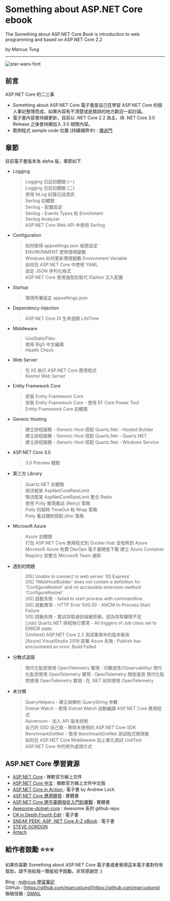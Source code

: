 # Something about ASP.NET Core ebook
The Something about ASP.NET Core Book is introduction to  web programming and based on ASP.NET Core 2.2

*by Marcus Tung*

***

<img alt="star-wars-font" border="0" src="https://fontmeme.com/permalink/190813/68dded8b6b02cad6215108ab0b70a6d3.png" />

## 前言
ASP.NET Core 的二三事

* Something about ASP.NET Core 電子書是自己在學習 ASP.NET Core 的個人筆記整理而成，如果內容有不清楚或是錯誤的地方歡迎一起討論。
* 電子書內容會持續更新，目前以 .NET Core 2.2 為主，待 .NET Core 3.0 Release 之後會持續加入 3.0 相關內容。
* 範例程式 sample code 位置 (持續補齊中) : [傳送門](https://github.com/marcustung/BlogSampleCode)

## 章節 
目前電子書版本為 alpha 版，章節如下

* Logging
    > Logging 日誌初體驗 (一)  
    > Logging 日誌初體驗 (二)  
    > 使用 NLog 紀錄日誌資訊    
    > Serilog 初體驗  
    > Serilog - 配置設定  
    > Serilog - Events Types 和 Enrichment  
    > Serilog Analyzer  
    > ASP.NET Core Web API 中使用 Serilog

* Configuration
    > 如何取得 appsettings.json 組態設定  
    > ENVIRONMENT 使用環境變數  
    > Windows 如何更新環境變數 Environment Variable  
    > 如何在 ASP.NET Core 中使用 YAML  
    > 設定 JSON 序列化格式      
    > ASP.NET Core 使用強型別取代 IOption 注入配置 

* Startup
    > 環境佈署設定 appsettings.json  

* Dependency-Injection
    > ASP.NET Core DI 生命週期 LifeTime  

* Middleware 
    > UseStaticFiles  
    > 使用 Big5 中文編碼  
    > Health Check  

* Web Server
    > 在 IIS 執行 ASP.NET Core 應用程式  
    > Kestrel Web Server  

* Entity Framework Core
    > 安裝 Entity Framework Core  
    > 安裝 Entity Framework Core - 使用 EF Core Power Tool  
    > Entity Framework Core 初體驗  

* Gerenic Hosting
    > 建立排程服務 - Generic Host 搭配 Quartz.Net - Hosted Builder  
    > 建立排程服務 - Generic Host 搭配 Quartz.Net - Quartz.NET  
    > 建立排程服務 - Generic Host 搭配 Quartz.Net - Windows Service  

* ASP.NET Core 3.0
    > 3.0 Preview 體驗  

* 第三方 Library  
    > Quartz.NET 初體驗  
    > 限流框架 AspNetCoreRateLimit  
    > 限流框架 AspNetCoreRateLimit 整合 Redis  
    > 使用 Polly 實現重試 (Retry) 策略  
    > Polly 的超時 TimeOut 和 Wrap 策略  
    > Polly 重試機制搭配 jitter 策略  

* Microsoft Azure
    > Azure 初體驗  
    > 打包 ASP.NET Core 應用程式到 Docker Hub 並發佈到 Azure  
    > Microsoft Azure 免費 DevOps 電子書開放下載 
    > 建立 Azure Container Registry 並整合 Microsoft Team 通知 

* 遇到的問題
    > [IIS] Unable to connect to web server 'IIS Express'  
    > [IIS] 'IWebHostBuilder' does not contain a definition for 'ConfigureKestrel' and no accessible extension method 'ConfigureKestrel'  
    > [IIS] 啟動失敗 - failed to start process with commandline   
    > [IIS] 啟動異常 - HTTP Error 500.30 - ANCM In-Process Start Failure  
    > [IIS] 啟動失敗 - 嘗試存取通訊端被拒絕，因為存取權限不足  
    > [Job] Quartz.NET 排程執行異常 - All triggers of Job class set to ERROR state.  
    > [Unittest] ASP.NET Core 2.2 測試專案中的版本衝突  
    > [Azure] VisualStudio 2019 部署 Azure 失敗 : Publish has encountered an error. Build Failed.

* 分散式追蹤
    > 現代化監控使用 OpenTelemetry 實現 : 可觀測性(Observability) 
    > 現代化監控使用 OpenTelemetry 實現 : OpenTelemetry 開放遙測 
    > 現代化監控使用 OpenTelemetry 實現 : 在 .NET 如何使用 OpenTelemetry 
    
* 未分類
    > QueryHelpers - 建立與解析 QueryString 參數  
    > Dotnet Watch - 使用 Dotnet Watch 自動編譯 ASP.NET Core 應用程式   
    > Apiversion - 加入 API 版本控制   
    > 自己的 SSD 自己救 - 移除未使用的 ASP.NET Core SDK    
    > BenchmarkDotNet - 使用 BenchmarkDotNet 測試程式碼效能     
    > 如何在 ASP.NET Core Middleware 加上單元測試 UnitTest    
    > ASP.NET Core 中的例外處理方式  
 

## ASP.NET Core 學習資源

* [ASP.NET Core](https://docs.microsoft.com/zh-tw/aspnet/core/) : 微軟官方線上文件
* [ASP.NET Core 中文](https://docs.microsoft.com/zh-tw/aspnet/core) : 微軟官方線上文件中文版
* [ASP.NET Core in Action ](https://www.manning.com/books/asp-net-core-in-action?a_aid=aspnetcore-in-action&a_bid=5b1b11eb) : 電子書 by Andrew Lock
* [ASP.NET Core 應用開發](https://www.tenlong.com.tw/products/9787302479901) : 實體書
* [ASP.NET Core 跨平臺開發從入門到實戰](https://www.tenlong.com.tw/products/9787121311451) : 實體書
* [Awesome-dotnet-core](https://github.com/thangchung/awesome-dotnet-core) : Awesome 系列 github repo
* [C# in Depth Fourth Edit](https://www.manning.com/books/c-sharp-in-depth-fourth-edition) : 電子書  
* [SNEAK PEEK: ASP .NET Core A-Z eBook](https://wakeupandcode.com/sneak-peek-asp-net-core-a-z-ebook/) : 電子書
* [STEVE GORDON](https://www.stevejgordon.co.uk/)
* [Artech](https://www.cnblogs.com/artech/) 

## 給作者鼓勵 ⭐️⭐️⭐️
如果你喜歡 Something about ASP.NET Core 電子書或者覺得這本電子書對你有幫助，請不吝給我一顆星給予鼓勵，非常感謝您 :)

Blog : [m@rcus 學習筆記](https://marcus116.blogspot.com/)  
GitHub : [https://github.com/marcustung](https://github.com/marcustung)  
聯絡信箱 : [GMAIL](marcustung116@gmail.com)
